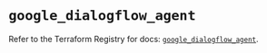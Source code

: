 # `google_dialogflow_agent`

Refer to the Terraform Registry for docs: [`google_dialogflow_agent`](https://registry.terraform.io/providers/hashicorp/google/6.34.1/docs/resources/dialogflow_agent).
